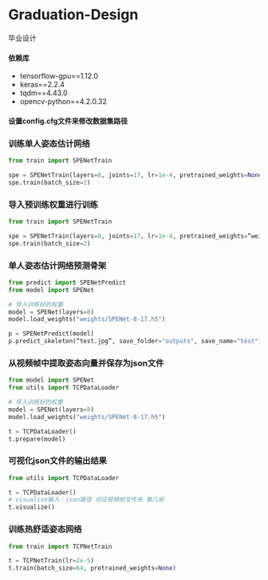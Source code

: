 # Graduation-Design
毕业设计
#### 依赖库
- tensorflow-gpu==1.12.0
- keras==2.2.4
- tqdm==4.43.0
- opencv-python==4.2.0.32

#### 设置config.cfg文件来修改数据集路径

### 训练单人姿态估计网络
~~~Python
from train import SPENetTrain

spe = SPENetTrain(layers=8, joints=17, lr=1e-4, pretrained_weights=None)
spe.train(batch_size=2)
~~~

### 导入预训练权重进行训练
~~~Python
from train import SPENetTrain

spe = SPENetTrain(layers=8, joints=17, lr=1e-4, pretrained_weights=“weights/SPENet-8-17.h5”)
spe.train(batch_size=2)
~~~

### 单人姿态估计网络预测骨架
~~~Python
from predict import SPENetPredict
from model import SPENet

# 导入训练好的权重
model = SPENet(layers=8)
model.load_weights("weights/SPENet-8-17.h5")

p = SPENetPredict(model)
p.predict_skeleton(“test.jpg”, save_folder="outputs", save_name="test")
~~~

### 从视频帧中提取姿态向量并保存为json文件

~~~Python
from model import SPENet
from utils import TCPDataLoader

# 导入训练好的权重
model = SPENet(layers=8)
model.load_weights("weights/SPENet-8-17.h5")

t = TCPDataLoader()
t.prepare(model)
~~~

### 可视化json文件的输出结果

~~~Python
from utils import TCPDataLoader

t = TCPDataLoader()
# visualize输入：json路径 对应视频帧文件夹 第几帧
t.visualize()
~~~

### 训练热舒适姿态网络

~~~Python
from train import TCPNetTrain

t = TCPNetTrain(lr=2e-5)
t.train(batch_size=64, pretrained_weights=None)
~~~

